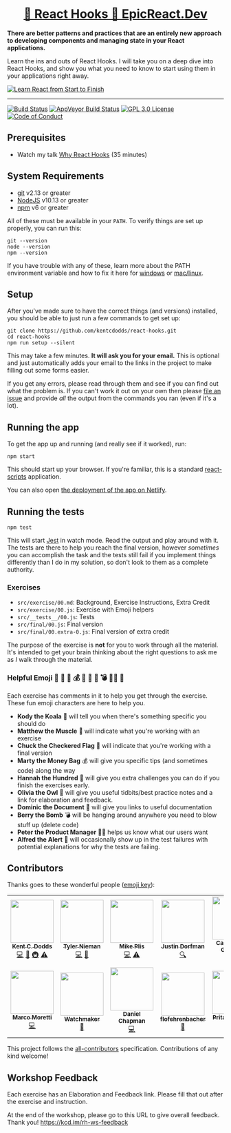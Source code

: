 <div>
  <h1 align="center"><a href="https://epicreact.dev">🎣 React Hooks 🚀 EpicReact.Dev</a></h1>
  <strong>
    There are better patterns and practices that are an entirely new approach to
    developing components and managing state in your React applications.
  </strong>
  <p>
    Learn the ins and outs of React Hooks. I will take you on a deep dive into
    React Hooks, and show you what you need to know to start using them in your
    applications right away.
  </p>

  <a href="https://epicreact.dev">
    <img
      alt="Learn React from Start to Finish"
      src="https://kentcdodds.com/images/epicreact-promo/er-1.gif"
    />
  </a>
</div>

<hr />

<!-- prettier-ignore-start -->
[![Build Status][build-badge]][build]
[![AppVeyor Build Status][win-build-badge]][win-build]
[![GPL 3.0 License][license-badge]][license]
[![Code of Conduct][coc-badge]][coc]
<!-- prettier-ignore-end -->

## Prerequisites

- Watch my talk
  [Why React Hooks](https://www.youtube.com/watch?v=zWsZcBiwgVE&list=PLV5CVI1eNcJgNqzNwcs4UKrlJdhfDjshf)
  (35 minutes)

## System Requirements

- [git][git] v2.13 or greater
- [NodeJS][node] v10.13 or greater
- [npm][npm] v6 or greater

All of these must be available in your `PATH`. To verify things are set up
properly, you can run this:

```shell
git --version
node --version
npm --version
```

If you have trouble with any of these, learn more about the PATH environment
variable and how to fix it here for [windows][win-path] or
[mac/linux][mac-path].

## Setup

After you've made sure to have the correct things (and versions) installed, you
should be able to just run a few commands to get set up:

```
git clone https://github.com/kentcdodds/react-hooks.git
cd react-hooks
npm run setup --silent
```

This may take a few minutes. **It will ask you for your email.** This is
optional and just automatically adds your email to the links in the project to
make filling out some forms easier.

If you get any errors, please read through them and see if you can find out what
the problem is. If you can't work it out on your own then please [file an
issue][issue] and provide _all_ the output from the commands you ran (even if
it's a lot).

## Running the app

To get the app up and running (and really see if it worked), run:

```shell
npm start
```

This should start up your browser. If you're familiar, this is a standard
[react-scripts](https://create-react-app.dev/) application.

You can also open
[the deployment of the app on Netlify](https://react-hooks.netlify.app/).

## Running the tests

```shell
npm test
```

This will start [Jest](https://jestjs.io/) in watch mode. Read the output and
play around with it. The tests are there to help you reach the final version,
however _sometimes_ you can accomplish the task and the tests still fail if you
implement things differently than I do in my solution, so don't look to them as
a complete authority.

### Exercises

- `src/exercise/00.md`: Background, Exercise Instructions, Extra Credit
- `src/exercise/00.js`: Exercise with Emoji helpers
- `src/__tests__/00.js`: Tests
- `src/final/00.js`: Final version
- `src/final/00.extra-0.js`: Final version of extra credit

The purpose of the exercise is **not** for you to work through all the material.
It's intended to get your brain thinking about the right questions to ask me as
_I_ walk through the material.

### Helpful Emoji 🐨 💪 🏁 💰 💯 🦉 📜 💣 👨‍💼 🚨

Each exercise has comments in it to help you get through the exercise. These fun
emoji characters are here to help you.

- **Kody the Koala** 🐨 will tell you when there's something specific you should
  do
- **Matthew the Muscle** 💪 will indicate what you're working with an exercise
- **Chuck the Checkered Flag** 🏁 will indicate that you're working with a final
  version
- **Marty the Money Bag** 💰 will give you specific tips (and sometimes code)
  along the way
- **Hannah the Hundred** 💯 will give you extra challenges you can do if you
  finish the exercises early.
- **Olivia the Owl** 🦉 will give you useful tidbits/best practice notes and a
  link for elaboration and feedback.
- **Dominic the Document** 📜 will give you links to useful documentation
- **Berry the Bomb** 💣 will be hanging around anywhere you need to blow stuff
  up (delete code)
- **Peter the Product Manager** 👨‍💼 helps us know what our users want
- **Alfred the Alert** 🚨 will occasionally show up in the test failures with
  potential explanations for why the tests are failing.

## Contributors

Thanks goes to these wonderful people
([emoji key](https://github.com/kentcdodds/all-contributors#emoji-key)):

<!-- ALL-CONTRIBUTORS-LIST:START - Do not remove or modify this section -->
<!-- prettier-ignore-start -->
<!-- markdownlint-disable -->
<table>
  <tr>
    <td align="center"><a href="https://kentcdodds.com"><img src="https://avatars.githubusercontent.com/u/1500684?v=3" width="100px;" alt=""/><br /><sub><b>Kent C. Dodds</b></sub></a><br /><a href="https://github.com/kentcdodds/react-hooks/commits?author=kentcdodds" title="Code">💻</a> <a href="https://github.com/kentcdodds/react-hooks/commits?author=kentcdodds" title="Documentation">📖</a> <a href="#infra-kentcdodds" title="Infrastructure (Hosting, Build-Tools, etc)">🚇</a> <a href="https://github.com/kentcdodds/react-hooks/commits?author=kentcdodds" title="Tests">⚠️</a></td>
    <td align="center"><a href="http://tsnieman.net/"><img src="https://avatars3.githubusercontent.com/u/595711?v=4" width="100px;" alt=""/><br /><sub><b>Tyler Nieman</b></sub></a><br /><a href="https://github.com/kentcdodds/react-hooks/commits?author=tsnieman" title="Code">💻</a> <a href="https://github.com/kentcdodds/react-hooks/commits?author=tsnieman" title="Documentation">📖</a></td>
    <td align="center"><a href="https://github.com/mplis"><img src="https://avatars0.githubusercontent.com/u/1382377?v=4" width="100px;" alt=""/><br /><sub><b>Mike Plis</b></sub></a><br /><a href="https://github.com/kentcdodds/react-hooks/commits?author=mplis" title="Code">💻</a> <a href="https://github.com/kentcdodds/react-hooks/commits?author=mplis" title="Tests">⚠️</a></td>
    <td align="center"><a href="https://stackshare.io/jdorfman/decisions"><img src="https://avatars1.githubusercontent.com/u/398230?v=4" width="100px;" alt=""/><br /><sub><b>Justin Dorfman</b></sub></a><br /><a href="#fundingFinding-jdorfman" title="Funding Finding">🔍</a></td>
    <td align="center"><a href="http://algus.ninja"><img src="https://avatars1.githubusercontent.com/u/818856?v=4" width="100px;" alt=""/><br /><sub><b>Carlos Pérez Gutiérrez</b></sub></a><br /><a href="https://github.com/kentcdodds/react-hooks/commits?author=AlgusDark" title="Code">💻</a></td>
    <td align="center"><a href="http://charliestras.me"><img src="https://avatars2.githubusercontent.com/u/10193500?v=4" width="100px;" alt=""/><br /><sub><b>Charlie Stras</b></sub></a><br /><a href="https://github.com/kentcdodds/react-hooks/commits?author=CharlieStras" title="Documentation">📖</a> <a href="https://github.com/kentcdodds/react-hooks/commits?author=CharlieStras" title="Code">💻</a></td>
    <td align="center"><a href="https://github.com/lideo"><img src="https://avatars3.githubusercontent.com/u/1573567?v=4" width="100px;" alt=""/><br /><sub><b>Lide</b></sub></a><br /><a href="https://github.com/kentcdodds/react-hooks/commits?author=lideo" title="Documentation">📖</a></td>
  </tr>
  <tr>
    <td align="center"><a href="https://github.com/marcosvega91"><img src="https://avatars2.githubusercontent.com/u/5365582?v=4" width="100px;" alt=""/><br /><sub><b>Marco Moretti</b></sub></a><br /><a href="https://github.com/kentcdodds/react-hooks/commits?author=marcosvega91" title="Code">💻</a></td>
    <td align="center"><a href="https://github.com/gugol2"><img src="https://avatars0.githubusercontent.com/u/4933016?v=4" width="100px;" alt=""/><br /><sub><b>Watchmaker</b></sub></a><br /><a href="https://github.com/kentcdodds/react-hooks/issues?q=author%3Agugol2" title="Bug reports">🐛</a></td>
    <td align="center"><a href="https://dschapman.com"><img src="https://avatars3.githubusercontent.com/u/36767987?v=4" width="100px;" alt=""/><br /><sub><b>Daniel Chapman</b></sub></a><br /><a href="https://github.com/kentcdodds/react-hooks/commits?author=dschapman" title="Code">💻</a></td>
    <td align="center"><a href="https://github.com/flofehrenbacher"><img src="https://avatars0.githubusercontent.com/u/18660708?v=4" width="100px;" alt=""/><br /><sub><b>flofehrenbacher</b></sub></a><br /><a href="https://github.com/kentcdodds/react-hooks/commits?author=flofehrenbacher" title="Documentation">📖</a></td>
    <td align="center"><a href="https://www.linkedin.com/in/pritamsangani/"><img src="https://avatars3.githubusercontent.com/u/22857896?v=4" width="100px;" alt=""/><br /><sub><b>Pritam Sangani</b></sub></a><br /><a href="https://github.com/kentcdodds/react-hooks/commits?author=PritamSangani" title="Code">💻</a></td>
    <td align="center"><a href="https://github.com/emzoumpo"><img src="https://avatars2.githubusercontent.com/u/2103443?v=4" width="100px;" alt=""/><br /><sub><b>Emmanouil Zoumpoulakis</b></sub></a><br /><a href="https://github.com/kentcdodds/react-hooks/commits?author=emzoumpo" title="Documentation">📖</a></td>
  </tr>
</table>

<!-- markdownlint-enable -->
<!-- prettier-ignore-end -->
<!-- ALL-CONTRIBUTORS-LIST:END -->

This project follows the
[all-contributors](https://github.com/kentcdodds/all-contributors)
specification. Contributions of any kind welcome!

## Workshop Feedback

Each exercise has an Elaboration and Feedback link. Please fill that out after
the exercise and instruction.

At the end of the workshop, please go to this URL to give overall feedback.
Thank you! https://kcd.im/rh-ws-feedback

<!-- prettier-ignore-start -->
[npm]: https://www.npmjs.com/
[node]: https://nodejs.org
[git]: https://git-scm.com/
[build-badge]: https://img.shields.io/travis/kentcdodds/react-hooks.svg?style=flat-square&logo=travis
[build]: https://travis-ci.org/kentcdodds/react-hooks
[license-badge]: https://img.shields.io/badge/license-GPL%203.0%20License-blue.svg?style=flat-square
[license]: https://github.com/kentcdodds/react-hooks/blob/main/LICENSE
[coc-badge]: https://img.shields.io/badge/code%20of-conduct-ff69b4.svg?style=flat-square
[coc]: https://github.com/kentcdodds/react-hooks/blob/main/CODE_OF_CONDUCT.md
[emojis]: https://github.com/kentcdodds/all-contributors#emoji-key
[all-contributors]: https://github.com/kentcdodds/all-contributors
[win-path]: https://www.howtogeek.com/118594/how-to-edit-your-system-path-for-easy-command-line-access/
[mac-path]: http://stackoverflow.com/a/24322978/971592
[issue]: https://github.com/kentcdodds/react-hooks/issues/new
[win-build-badge]: https://img.shields.io/appveyor/ci/kentcdodds/react-hooks.svg?style=flat-square&logo=appveyor
[win-build]: https://ci.appveyor.com/project/kentcdodds/react-hooks
<!-- prettier-ignore-end -->
